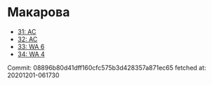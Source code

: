 # Макарова
- [31: AC](31.md)
- [32: AC](32.md)
- [33: WA 6](33.md)
- [34: WA 4](34.md)

Commit: 08896b80d41dff160cfc575b3d428357a871ec65
 fetched at: 20201201-061730
